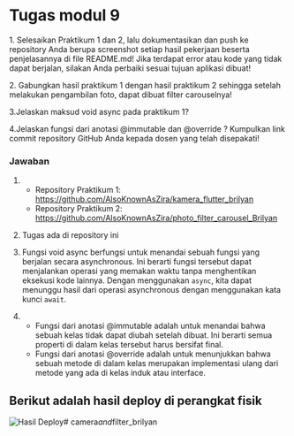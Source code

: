# Tugas modul 9
<p>
1. Selesaikan Praktikum 1 dan 2, lalu dokumentasikan dan push ke repository Anda berupa screenshot setiap hasil pekerjaan beserta penjelasannya di file README.md! Jika terdapat error atau kode yang tidak dapat berjalan, silakan Anda perbaiki sesuai tujuan aplikasi dibuat!</p>

<p>2. Gabungkan hasil praktikum 1 dengan hasil praktikum 2 sehingga setelah melakukan pengambilan foto, dapat dibuat filter carouselnya! </p>
<p>3.Jelaskan maksud void async pada praktikum 1?
</p>
<p>4.Jelaskan fungsi dari anotasi @immutable dan @override ?
Kumpulkan link commit repository GitHub Anda kepada dosen yang telah disepakati!
</p>

### Jawaban
1. - Repository Praktikum 1: https://github.com/AlsoKnownAsZira/kamera_flutter_brilyan
   - Repository Praktikum 2: https://github.com/AlsoKnownAsZira/photo_filter_carousel_Brilyan

2. Tugas ada di repository ini
3. Fungsi void async berfungsi untuk menandai sebuah fungsi yang berjalan secara asynchronous. Ini berarti fungsi tersebut dapat menjalankan operasi yang memakan waktu tanpa menghentikan eksekusi kode lainnya. Dengan menggunakan `async`, kita dapat menunggu hasil dari operasi asynchronous dengan menggunakan kata kunci `await`.
   
4. -  Fungsi dari anotasi @immutable adalah untuk menandai bahwa sebuah kelas tidak dapat diubah setelah dibuat. Ini berarti semua properti di dalam kelas tersebut harus bersifat final.
   - Fungsi dari anotasi @override adalah untuk menunjukkan bahwa sebuah metode di dalam kelas merupakan implementasi ulang dari metode yang ada di kelas induk atau interface. 
  
## Berikut adalah hasil deploy di perangkat fisik 
![Hasil Deploy](tugas9.gif)#   c a m e r a _ a n d _ f i l t e r _ b r i l y a n  
 